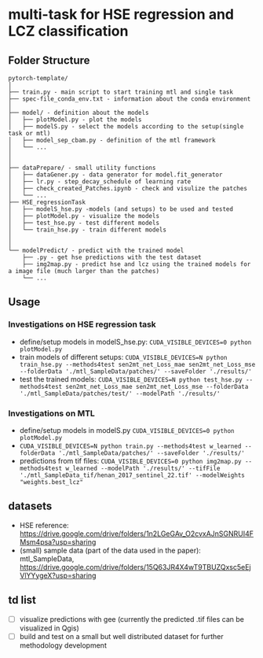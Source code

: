 # multi-task for HSE regression and LCZ classification

<!---
## main contents
- data preparation
- HSE model training
- HSE model evaluation
- HSE regression in unseen area
- mtl
-->
## Folder Structure
  ```
  pytorch-template/
  │
  ├── train.py - main script to start training mtl and single task
  ├── spec-file_conda_env.txt - information about the conda environment
  │
  ├── model/ - definition about the models
  │   ├── plotModel.py - plot the models
  │   ├── modelS.py - select the models according to the setup(single task or mtl)
  │   ├── model_sep_cbam.py - definition of the mtl framework
  │   └── ...
  │   
  │    
  ├── dataPrepare/ - small utility functions
  │   ├── dataGener.py - data generator for model.fit_generator
  │   ├── lr.py - step_decay_schedule of learning rate
  │   ├── check_created_Patches.ipynb - check and visulize the patches
  │   └── ...
  ├── HSE_regressionTask
  │   ├── modelS_hse.py -models (and setups) to be used and tested
  │   ├── plotModel.py - visualize the models
  │   ├── test_hse.py - test different models
  │   └── train_hse.py - train different models
  │   
  │
  └── modelPredict/ - predict with the trained model
      ├── .py - get hse predictions with the test dataset        
      ├── img2map.py - predict hse and lcz using the trained models for a image file (much larger than the patches)
      └── ...       

  ```
## Usage

### Investigations on HSE regression task
- define/setup models in modelS_hse.py: `CUDA_VISIBLE_DEVICES=0 python plotModel.py`
- train models of different setups: `CUDA_VISIBLE_DEVICES=N python train_hse.py --methods4test sen2mt_net_Loss_mae sen2mt_net_Loss_mse --folderData './mtl_SampleData/patches/' --saveFolder './results/'`
- test the trained models: `CUDA_VISIBLE_DEVICES=N python test_hse.py --methods4test sen2mt_net_Loss_mae sen2mt_net_Loss_mse --folderData './mtl_SampleData/patches/test/' --modelPath './results/'`

[//]: # (- predictions from tif files:)

[//]: # (### Investigations on LCZ classification task)

### Investigations on MTL
- define/setup models in modelS.py `CUDA_VISIBLE_DEVICES=0 python plotModel.py`
- `CUDA_VISIBLE_DEVICES=N python train.py --methods4test w_learned --folderData './mtl_SampleData/patches/' --saveFolder './results/'`
- predictions from tif files: `CUDA_VISIBLE_DEVICES=0 python img2map.py --methods4test w_learned --modelPath './results/' --tifFile './mtl_SampleData_tif/henan_2017_sentinel_22.tif' --modelWeights "weights.best_lcz"`

## datasets
- HSE reference: https://drive.google.com/drive/folders/1n2LGeGAv_O2cvxAJnSGNRUI4FMsm4psa?usp=sharing
- (small) sample data (part of the data used in the paper): mtl_SampleData, https://drive.google.com/drive/folders/15Q63JR4X4wT9TBUZQxsc5eEjVlYYygeX?usp=sharing

## td list
- [ ] visualize predictions with gee (currently the predicted .tif files can be visualized in Qgis)
- [ ] build and test on a small but well distributed dataset for further methodology development
<!---
[//]: # (- [x] predict with the trained model)
- [x] test different models with the same data
- [x] training different models under the same configuration
- [x] check created patches
- [x] from images to patches
-->
